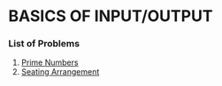 # BASICS OF INPUT/OUTPUT

### List of Problems

1. [Prime Numbers](prime-number.java)
2. [Seating Arrangement](seating-arrangement.java)
